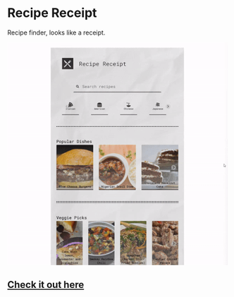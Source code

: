 # Recipe Receipt

Recipe finder, looks like a receipt.

![Recipe Receipt](/img/demo01.gif)

## [**Check it out here**](https://recipe-receipt.netlify.app/)

